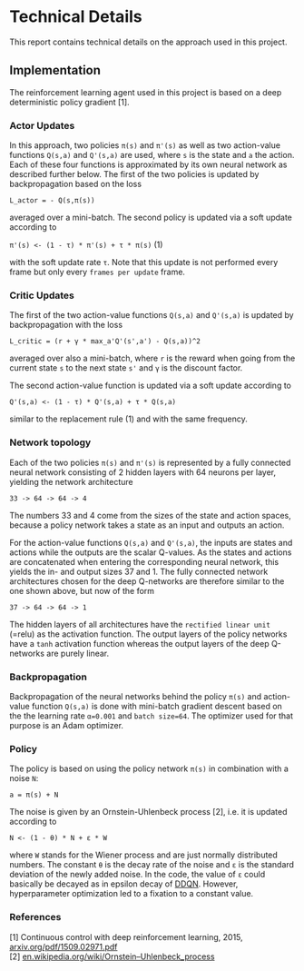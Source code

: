 # Technical Details

This report contains technical details on the approach used in this project.

## Implementation

The reinforcement learning agent used in this project is based on a deep deterministic policy gradient [1]. 

### Actor Updates

In this approach, two policies `π(s)` and `π'(s)` as well as two action-value functions `Q(s,a)` and `Q'(s,a)` are used, where `s` is the state and `a` the action. Each of these four functions is approximated by its own neural network as described further below. The first of the two policies is updated by backpropagation based on the loss

`L_actor = - Q(s,π(s))`

averaged over a mini-batch. The second policy is updated via a soft update according to

`π'(s) <- (1 - τ) * π'(s) + τ * π(s)` (1)

with the soft update rate `τ`. Note that this update is not performed every frame but only every `frames per update` frame.

### Critic Updates

The first of the two action-value functions `Q(s,a)` and `Q'(s,a)` is updated by backpropagation with the loss

`L_critic = (r + γ * max_a'Q'(s',a') - Q(s,a))^2`

averaged over also a mini-batch, where `r` is the reward when going from the current state `s` to the next state `s'` and `γ` is the discount factor.

The second action-value function is updated via a soft update according to

`Q'(s,a) <- (1 - τ) * Q'(s,a) + τ * Q(s,a)`

similar to the replacement rule (1) and with the same frequency.

### Network topology

Each of the two policies `π(s)` and `π'(s)` is represented by a fully connected neural network consisting of 2 hidden layers with 64 neurons per layer, yielding the network architecture

`33 -> 64 -> 64 -> 4`

The numbers 33 and 4 come from the sizes of the state and action spaces, because a policy network takes a state as an input and outputs an action.

For the action-value functions `Q(s,a)` and `Q'(s,a)`, the inputs are states and actions while the outputs are the scalar Q-values. As the states and actions are concatenated when entering the corresponding neural network, this yields the in- and output sizes 37 and 1. The fully connected network architectures chosen for the deep Q-networks are therefore similar to the one shown above, but now of the form

`37 -> 64 -> 64 -> 1`

The hidden layers of all architectures have the `rectified linear unit` (=relu) as the activation function. The output layers of the policy networks have a `tanh` activation function whereas the output layers of the deep Q-networks are purely linear.

### Backpropagation

Backpropagation of the neural networks behind the policy `π(s)` and action-value function `Q(s,a)` is done with mini-batch gradient descent based on the the learning rate `α=0.001` and `batch size=64`. The optimizer used for that purpose is an Adam optimizer.

### Policy

The policy is based on using the policy network `π(s)` in combination with a noise `N`:

`a = π(s) + N`

The noise is given by an Ornstein-Uhlenbeck process [2], i.e. it is updated according to

`N <- (1 - θ) * N + ε * W`

where `W` stands for the Wiener process and are just normally distributed numbers. The constant `θ` is the decay rate of the noise and `ε` is the standard deviation of the newly added noise. In the code, the value of `ε` could basically be decayed as in epsilon decay of [DDQN](https://github.com/rb-rl/DDQN/blob/main/Report.md). However, hyperparameter optimization led to a fixation to a constant value.

### References

[1] Continuous control with deep reinforcement learning, 2015, [arxiv.org/pdf/1509.02971.pdf](https://arxiv.org/pdf/1509.02971.pdf)  
[2] [en.wikipedia.org/wiki/Ornstein–Uhlenbeck_process](https://en.wikipedia.org/wiki/Ornstein–Uhlenbeck_process)
